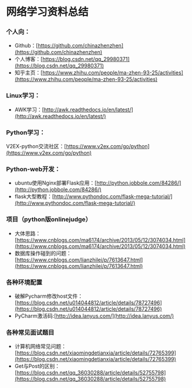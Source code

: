 # 网络学习资料总结  
### 个人向：
- Github：[https://github.com/chinazhenzhen](https://github.com/chinazhenzhen)  
- 个人博客：[https://blog.csdn.net/qq_29980371](https://blog.csdn.net/qq_29980371)  
- 知乎主页：[https://www.zhihu.com/people/ma-zhen-93-25/activities](https://www.zhihu.com/people/ma-zhen-93-25/activities)  


### Linux学习： 
- AWK学习：[http://awk.readthedocs.io/en/latest/](http://awk.readthedocs.io/en/latest/)  

### Python学习：  
V2EX-python交流社区：[https://www.v2ex.com/go/python](https://www.v2ex.com/go/python)  




### Python-web开发： 
- ubuntu使用Nginx部署Flask应用：[http://python.jobbole.com/84286/](http://python.jobbole.com/84286/)  
- flask大型教程：[http://www.pythondoc.com/flask-mega-tutorial/](http://www.pythondoc.com/flask-mega-tutorial/)  


### 项目（python版onlinejudge） 
- 大体思路：[https://www.cnblogs.com/ma6174/archive/2013/05/12/3074034.html](https://www.cnblogs.com/ma6174/archive/2013/05/12/3074034.html)  
- 数据库操作碰到的问题：[https://www.cnblogs.com/lianzhilei/p/7613647.html](https://www.cnblogs.com/lianzhilei/p/7613647.html)  



### 各种环境配置  
- 破解Pycharm修改host文件：[https://blog.csdn.net/u014044812/article/details/78727496](https://blog.csdn.net/u014044812/article/details/78727496)  
- PyCharm激活码:[http://idea.lanyus.com/](http://idea.lanyus.com/)  



### 各种常见面试题目  
- 计算机网络常见问题：[https://blog.csdn.net/xiaomingdetianxia/article/details/72765399](https://blog.csdn.net/xiaomingdetianxia/article/details/72765399)  
- Get与Post的区别：[https://blog.csdn.net/qq_36030288/article/details/52755798](https://blog.csdn.net/qq_36030288/article/details/52755798)  



